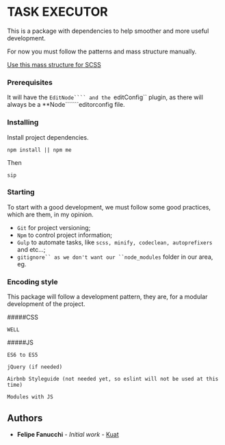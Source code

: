 # TASK EXECUTOR

This is a package with dependencies to help smoother and more useful development.

For now you must follow the patterns and mass structure manually.

[Use this mass structure for SCSS](https://github.com/felipefanucchi/pulso-test)


### Prerequisites
It will have the ```EditNode```` and the ```editConfig`` plugin, as there will always be a **Node```````editorconfig file.

### Installing

Install project dependencies.

```
npm install || npm me
```

Then

```
sip
```

### Starting

To start with a good development, we must follow some good practices, which are them, in my opinion.

* ```Git``` for project versioning;
* ```Npm``` to control project information;
* ```Gulp``` to automate tasks, like ```scss, minify, codeclean, autoprefixers ``` and etc...;
* ```gitignore`` as we don't want our ``node_modules``` folder in our area, eg.


### Encoding style

This package will follow a development pattern, they are, for a modular development of the project.

#####CSS

```
WELL
```

#####JS

```
ES6 to ES5
```
```
jQuery (if needed)
```
```
Airbnb Styleguide (not needed yet, so eslint will not be used at this time)
```
```
Modules with JS
```

## Authors

* **Felipe Fanucchi** - *Initial work* - [Kuat](https://github.com/felipefanucchi)
